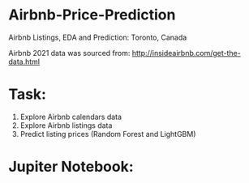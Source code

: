 # Airbnb-Price-Prediction
Airbnb Listings, EDA and Prediction: Toronto, Canada

Airbnb 2021 data was sourced from: http://insideairbnb.com/get-the-data.html

# Task:

1. Explore Airbnb calendars data
2. Explore Airbnb listings data
3. Predict listing prices (Random Forest and LightGBM)

# Jupiter Notebook:


